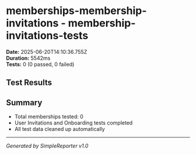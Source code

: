 # memberships-membership-invitations - membership-invitations-tests

**Date:** 2025-06-20T14:10:36.755Z  
**Duration:** 5542ms  
**Tests:** 0 (0 passed, 0 failed)

## Test Results



## Summary

- Total memberships tested: 0
- User Invitations and Onboarding tests completed
- All test data cleaned up automatically

---
*Generated by SimpleReporter v1.0*
